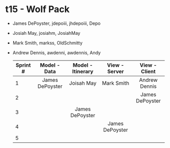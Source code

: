 # t15 - Wolf Pack

* James DePoyster, jdepoiii, jhdepoiii, Depo
* Josiah May, josiahm, JosiahMay
* Mark Smith, markss, OldSchmitty
* Andrew Dennis, awdenni, awdennis, Andy

  Sprint #  |   Model - Data   | Model - Itinerary |  View - Server    |   View - Client   |
  --------  | :--------------: | :---------------: | :---------------: | :---------------: |
   1        | James DePoyster  |    Joisah May     |    Mark Smith     |   Andrew Dennis   |
   2        |                  |                   |                   |  James DePoyster  |
   3        |                  |  James DePoyster  |                   |                   |
   4        |                  |                   |  James DePoyster  |                   |
   5        |                  |                   |                   |                   |

